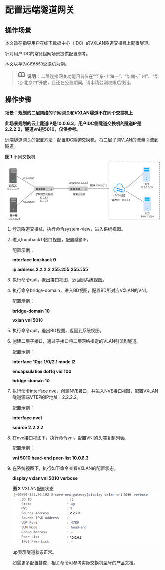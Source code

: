 # 配置远端隧道网关<a name="vpc_l2cg_0009"></a>

## 操作场景<a name="section195832453105"></a>

本文旨在指导用户在线下数据中心（IDC）的VXLAN隧道交换机上配置隧道。

针对用户IDC的常见组网场景提供配置参考。

本文以华为CE6850交换机为例。

>![](public_sys-resources/icon-note.gif) **说明：** 
>二层连接网关功能目前仅在“华东-上海一”、“华南-广州”、“华北-北京四”开放，且还在公测期间，请申请公测权限后使用。

## 操作步骤<a name="section17468145122310"></a>

**场景：规划的二层网络的子网网关和VXLAN隧道不在同个交换机上**

**此场景规划的云上隧道IP是10.0.6.3，用户IDC侧隧道交换机的隧道IP是2.2.2.2，隧道vni是5010，仅供参考。**

远端隧道网关的配置方法：配置IDC隧道交换机，将二层子网VLAN的流量引流到隧道。

**图 1**  不同交换机<a name="fig04466371581"></a>  
![](figures/不同交换机.png "不同交换机")

1.  登录隧道交换机，执行命令system-view，进入系统视图。
2.  进入loopback 0接口视图，配置隧道IP。

    配置示例：

    **interface loopback 0**

    **ip address 2.2.2.2 255.255.255.255**


1.  执行命令quit，退出接口视图，返回到系统视图。
2.  执行命令bridge-domain，进入BD视图，配置BD所对应VXLAN的VNI。

    配置示例：

    **bridge-domain 10**

    **vxlan vni 5010**

3.  执行命令quit，退出BD视图，返回到系统视图。
4.  创建二层子接口，通过子接口将二层网络指定的VLAN引流到隧道。

    配置示例：

    **interface  **10ge 1/0/2.1**  mode l2**

    **encapsulation dot1q vid 100**

    **bridge-domain 10**


1.  执行命令interface nve，创建NVE接口，并进入NVE接口视图，配置VXLAN隧道源端VTEP的IP地址：2.2.2.2。

    配置示例：

    **interface nve1**

    **source 2.2.2.2**


1.  在nve接口视图下，执行命令vni，配置VNI的头端复制列表。

    配置示例：

    **vni 5010 head-end peer-list 10.0.6.3**

2.  在系统视图下，执行如下命令查看VXLAN的配置状态。

    **display vxlan vni 5010 verbose**

    **图 2**  VXLAN配置状态<a name="fig11310725303"></a>  
    ![](figures/VXLAN配置状态.png "VXLAN配置状态")

    up表示隧道状态正常。

    如需更多配置排查，相关命令可参考实际交换机型号的产品文档。


